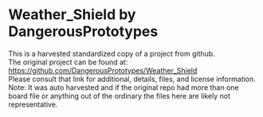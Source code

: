 
# Weather_Shield by DangerousPrototypes  
This is a harvested standardized copy of a project from github.  
The original project can be found at:  
https://github.com/DangerousPrototypes/Weather_Shield  
Please consult that link for additional, details, files, and license information.  
Note: It was auto harvested and if the original repo had more than one board file or anything out of the ordinary the files here are likely not representative.  
    